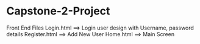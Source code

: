 # Capstone-2-Project

Front End Files 
Login.html ==> Login user design with Username, password details
Register.html ==> Add New User
Home.html ==> Main Screen 
